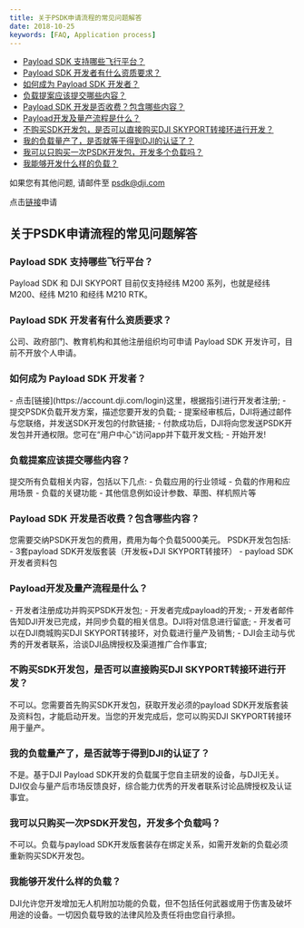 ```yaml
---
title: 关于PSDK申请流程的常见问题解答
date: 2018-10-25
keywords: [FAQ, Application process]
---
```


* [Payload SDK 支持哪些飞行平台？](#2)
* [Payload SDK 开发者有什么资质要求？](#3)
* [如何成为 Payload SDK 开发者？](#4)
* [负载提案应该提交哪些内容？](#5)
* [Payload SDK 开发是否收费？包含哪些内容？](#6)
* [Payload开发及量产流程是什么？](#7)
* [不购买SDK开发包，是否可以直接购买DJI SKYPORT转接环进行开发？](#8)
* [我的负载量产了，是否就等于得到DJI的认证了？](#9)
* [我可以只购买一次PSDK开发包，开发多个负载吗？](#10)
* [我能够开发什么样的负载？](#11)

如果您有其他问题, 请邮件至 [psdk@dji.com]()

点击[链接](https://developer.dji.com/payload-sdk/apply)申请

## 关于PSDK申请流程的常见问题解答

<h3 id="2">Payload SDK 支持哪些飞行平台？</h3>
Payload SDK 和 DJI SKYPORT 目前仅支持经纬 M200 系列，也就是经纬 M200、经纬 M210 和经纬 M210 RTK。

<h3 id="3">Payload SDK 开发者有什么资质要求？</h3>
公司、政府部门、教育机构和其他注册组织均可申请 Payload SDK 开发许可，目前不开放个人申请。

<h3 id="4">如何成为 Payload SDK 开发者？</h3>
-	点击[链接](https://account.dji.com/login)这里，根据指引进行开发者注册;
-	提交PSDK负载开发方案，描述您要开发的负载;
-	提案经审核后，DJI将通过邮件与您联络，并发送SDK开发包的付款链接;
-	付款成功后，DJI将向您发送PSDK开发包并开通权限。您可在“用户中心“访问app并下载开发文档;
-	开始开发!

<h3 id="5">负载提案应该提交哪些内容？</h3>
提交所有负载相关内容，包括以下几点:
-	负载应用的行业领域
-	负载的作用和应用场景
-	负载的关键功能
-	其他信息例如设计参数、草图、样机照片等

<h3 id="6">Payload SDK 开发是否收费？包含哪些内容？</h3>
您需要交纳PSDK开发包的费用，费用为每个负载5000美元。
PSDK开发包包括:
- 3套payload SDK开发版套装（开发板+DJI SKYPORT转接环）
- payload SDK开发者资料包

<h3 id="7">Payload开发及量产流程是什么？</h3>
- 开发者注册成功并购买PSDK开发包;
- 开发者完成payload的开发;
- 开发者邮件告知DJI开发已完成，并同步负载的相关信息。DJI将对信息进行留底;
- 开发者可以在DJI商城购买DJI SKYPORT转接环，对负载进行量产及销售;
- DJI会主动与优秀的开发者联系，洽谈DJI品牌授权及渠道推广合作事宜; 

<h3 id="8">不购买SDK开发包，是否可以直接购买DJI SKYPORT转接环进行开发？</h3>
不可以。您需要首先购买SDK开发包，获取开发必须的payload SDK开发版套装及资料包，才能启动开发。当您的开发完成后，您可以购买DJI SKYPORT转接环用于量产。

<h3 id="9">我的负载量产了，是否就等于得到DJI的认证了？</h3>
不是。基于DJI Payload SDK开发的负载属于您自主研发的设备，与DJI无关。DJI仅会与量产后市场反馈良好，综合能力优秀的开发者联系讨论品牌授权及认证事宜。

<h3 id="10">我可以只购买一次PSDK开发包，开发多个负载吗？</h3>
不可以。负载与payload SDK开发版套装存在绑定关系，如需开发新的负载必须重新购买SDK开发包。

<h3 id="11">我能够开发什么样的负载？</h3>
DJI允许您开发增加无人机附加功能的负载，但不包括任何武器或用于伤害及破坏用途的设备。一切因负载导致的法律风险及责任将由您自行承担。
